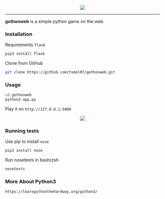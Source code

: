 <p align="center">
    <img src="https://raw.githubusercontent.com/tsmol07/gothonweb/blob/master/image/2.png">
</p>

---

**gothonweb** is a simple python game on the web.

### Installation
Requirements `flask`
```bash
pip3 install flask
```
Clone from GitHub
```bash
git clone https://github.com/tsmol07/gothonweb.git
```

### Usage
```bash
cd gothonweb
python3 app.py
```
Play it on `http://127.0.0.1:5000`

<p align="center">
    <img src="https://raw.githubusercontent.com/tsmol07/gothonweb/blob/master/image/3.png">
</p>

### Running tests

Use pip to install `nose`
```bash
pip3 install nose
```

Run nosetests in bash/zsh
```bash
nosetests
```

### More About Python3
```
https://learnpythonthehardway.org/python3/
```